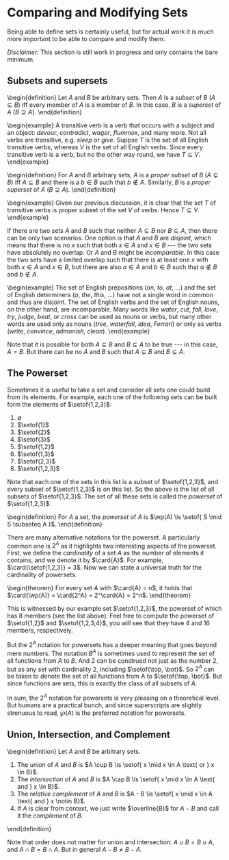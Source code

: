 # Comparing and Modifying Sets

Being able to define sets is certainly useful, but for actual work it is much more important to be able to compare and modify them.

*Disclaimer:* This section is still work in progress and only contains the bare minimum.

## Subsets and supersets

\begin{definition}
    Let $A$ and $B$ be arbitrary sets.
    Then $A$ is a *subset* of $B$ ($A \subseteq B$) iff every member of $A$ is a member of $B$.
    In this case, $B$ is a *superset* of $A$ ($B \supseteq A$).
\end{definition}

\begin{example}
    A transitive verb is a verb that occurs with a subject and an object: *devour*, *contradict*, *wager*, *flummox*, and many more.
    Not all verbs are transitive, e.g. *sleep* or *give*. 
    Suppse $T$ is the set of all English transitive verbs, whereas $V$ is the set of all English verbs.
    Since every transitive verb is a verb, but no the other way round, we have $T \subseteq V$.
\end{example}

\begin{definition}
    For $A$ and $B$ arbitrary sets, $A$ is a *proper subset* of $B$ ($A \subsetneq B$) iff $A \subseteq B$ and there is a $b \in B$ such that $b \notin A$.
    Similarly, $B$ is a *proper superset* of $A$ ($B \supsetneq A$).
\end{definition}

\begin{example}
    Given our previous discussion, it is clear that the set $T$ of transitive verbs is proper subset of the set $V$ of verbs.
    Hence $T \subsetneq V$.
\end{example}

If there are two sets $A$ and $B$ such that neither $A \subseteq B$ nor $B \subseteq A$, then there can be only two scenarios.
One option is that $A$ and $B$ are *disjoint*, which means that there is no $x$ such that both $x \in A$ and $x \in B$ --- the two sets have absolutely no overlap.
Or $A$ and $B$ might be *incomparable*.
In this case the two sets have a limited overlap such that there is at least one $x$ with both $x \in A$ and $x \in B$, but there are also $a \in A$ and $b \in B$ such that $a \notin B$ and $b \notin A$.

\begin{example}
    The set of English prepositions (*on*, *to*, *at*, ...) and the set of English determiners (*a*, *the*, *this*, ...) have not a single word in common and thus are disjoint.
    The set of English verbs and the set of English nouns, on the other hand, are incomparable.
    Many words like *water*, *cut*, *fall*, *love*, *try*, *judge*, *beat*, or *cross* can be used as nouns or verbs, but many other words are used only as nouns (*tree*, *waterfall*, *idea*, *Ferrari*) or only as verbs (*write*, *convince*, *admonish*, *clean*).
\end{example}

Note that it is possible for both $A \subseteq B$ and $B \subseteq A$ to be true --- in this case, $A = B$.
But there can be no $A$ and $B$ such that $A \subsetneq B$ and $B \subsetneq A$.

## The Powerset

Sometimes it is useful to take a set and consider all sets one could build from its elements.
For example, each one of the following sets can be built form the elements of $\setof{1,2,3}$: 

1. $\emptyset$
1. $\setof{1}$
1. $\setof{2}$
1. $\setof{3}$
1. $\setof{1,2}$
1. $\setof{1,3}$
1. $\setof{2,3}$
1. $\setof{1,2,3}$

Note that each one of the sets in this list is a subset of $\setof{1,2,3}$, and every subset of $\setof{1,2,3}$ is on this list.
So the above is the list of all subsets of $\setof{1,2,3}$.
The set of all these sets is called the *powerset* of $\setof{1,2,3}$.

\begin{definition}
    For $A$ a set, the *powerset* of $A$ is $\wp(A) \is \setof{ S \mid S \subseteq A }$.
\end{definition}

There are many alternative notations for the powerset.
A particularly common one is $2^A$ as it highlights two interesting aspects of the powerset.
First, we define the *cardinality* of a set $A$ as the number of elements it contains, and we denote it by $\card{A}$.
For example, $\card{\setof{1,2,3}} = 3$.
Now we can state a universal truth for the cardinality of powersets.

\begin{theorem}
    For every set $A$ with $\card{A} = n$, it holds that $\card{\wp(A)} = \card{2^A} = 2^\card{A} = 2^n$.
\end{theorem}

This is witnessed by our example set $\setof{1,2,3}$, the powerset of which has $8$ members (see the list above).
Feel free to compute the powerset of $\setof{1,2}$ and $\setof{1,2,3,4}$, you will see that they have $4$ and $16$ members, respectively.

But the $2^A$ notation for powersets has a deeper meaning that goes beyond mere numbers.
The notation $B^A$ is sometimes used to represent the set of all functions from $A$ to $B$.
And $2$ can be construed not just as the number $2$, but as any set with cardinality $2$, including $\setof{\top, \bot}$.
So $2^A$ can be taken to denote the set of all functions from $A$ to $\setof{\top, \bot}$.
But since functions are sets, this is exactly the class of all subsets of $A$.

In sum, the $2^A$ notation for powersets is very pleasing on a theoretical level.
But humans are a practical bunch, and since superscripts are slightly strenuous to read, $\wp(A)$ is the preferred notation for powersets.

## Union, Intersection, and Complement

\begin{definition}
    Let $A$ and $B$ be arbitrary sets.
    <ol>
    <li>The *union* of $A$ and $B$ is $A \cup B \is \setof{ x \mid x \in A \text{ or } x \in B}$.</li>
    <li>The *intersection* of $A$ and $B$ is $A \cap B \is \setof{ x \mid x \in A \text{ and } x \in B}$.</li>
    <li>The *relative complement* of $A$ and $B$ is $A - B \is \setof{ x \mid x \in A \text{ and } x \notin B}$.</li>
    <li>If $A$ is clear from context, we just write $\overline{B}$ for $A - B$ and call it the *complement* of $B$.</li>
    </ol>
\end{definition}

Note that order does not matter for union and intersection: $A \cup B = B \cup A$, and $A \cap B = B \cap A$.
But in general $A - B \neq B - A$.
